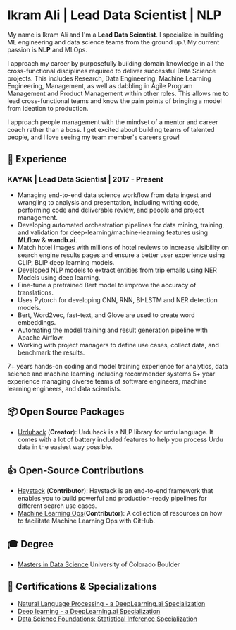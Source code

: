 # Ikram Ali | Lead Data Scientist | NLP

My name is Ikram Ali and I'm a **Lead Data Scientist**. I specialize in building ML engineering and data science teams from the ground up.\ My current passion is **NLP** and MLOps.

I approach my career by purposefully building domain knowledge in all the cross-functional disciplines required to
deliver successful Data Science projects. This includes Research, Data Engineering, Machine Learning Engineering,
Management, as well as dabbling in Agile Program Management and Product Management within other roles.
This allows me to lead cross-functional teams and know the pain points of bringing a model from ideation to production.

I approach people management with the mindset of a mentor and career coach rather than a boss.
I get excited about building teams of talented people, and I love seeing my team member's careers grow!

## 💼 Experience 

### KAYAK | Lead Data Scientist | 2017 - Present
- Managing end-to-end data science workflow from data ingest and wrangling to analysis and presentation, including
  writing code, performing code and deliverable review, and people and project management.
- Developing automated orchestration pipelines for data mining, training, and validation for deep-learning/machine-learning features using **MLflow** & **wandb.ai**.
- Match hotel images with millions of hotel reviews to increase visibility on search engine results pages and ensure a better user experience using CLIP, BLIP deep learning models.
- Developed NLP models to extract entities from trip emails using NER Models using deep learning.
- Fine-tune a pretrained Bert model to improve the accuracy of translations.
- Uses Pytorch for developing CNN, RNN, BI-LSTM and NER detection models.
- Bert, Word2vec, fast-text, and Glove are used to create word embeddings.
- Automating the model training and result generation pipeline with Apache Airflow.
- Working with project managers to define use cases, collect data, and benchmark the results.


7+ years hands-on coding and model training experience for analytics, data science and machine learning including recommender systems 5+ year experience managing diverse teams of software engineers, machine learning engineers, and data scientists.

## 📦 Open Source Packages
- [Urduhack](https://github.com/urduhack/urduhack) (**Creator**): Urduhack is a NLP library for urdu language. It comes with a lot of battery included features to help you process Urdu data in the easiest way possible.

## 👍 Open-Source Contributions
- [Haystack](https://github.com/deepset-ai/haystack) (**Contributor**): Haystack is an end-to-end framework that enables you to build powerful and production-ready pipelines for different search use cases.
- [Machine Learning Ops](https://mlops-github.com/)(**Contributor**): A collection of resources on how to facilitate Machine Learning Ops with GitHub.


## 🎓 Degree

- [Masters in Data Science](https://www.colorado.edu) University of Colorado Boulder
  
## 📜 Certifications & Specializations

- [Natural Language Processing - a DeepLearning.ai Specialization](https://www.coursera.org/account/accomplishments/specialization/certificate/KR56PWKASG88)
- [Deep learning - a DeepLearning.ai Specialization](https://www.coursera.org/account/accomplishments/specialization/certificate/7TRBVG7U5M3A)
- [Data Science Foundations: Statistical Inference Specialization](https://www.coursera.org/account/accomplishments/specialization/BRN2DR89PHH2)
